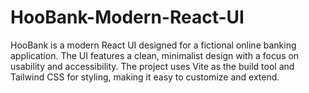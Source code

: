# HooBank-Modern-React-UI
HooBank is a modern React UI designed for a fictional online banking application. The UI features a clean, minimalist design with a focus on usability and accessibility. The project uses Vite as the build tool and Tailwind CSS for styling, making it easy to customize and extend.

